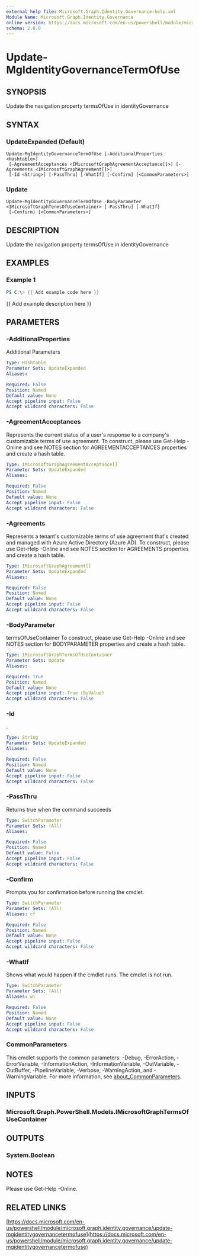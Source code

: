 ```yaml
---
external help file: Microsoft.Graph.Identity.Governance-help.xml
Module Name: Microsoft.Graph.Identity.Governance
online version: https://docs.microsoft.com/en-us/powershell/module/microsoft.graph.identity.governance/update-mgidentitygovernancetermofuse
schema: 2.0.0
---
```


# Update-MgIdentityGovernanceTermOfUse

## SYNOPSIS
Update the navigation property termsOfUse in identityGovernance

## SYNTAX

### UpdateExpanded (Default)
```
Update-MgIdentityGovernanceTermOfUse [-AdditionalProperties <Hashtable>]
 [-AgreementAcceptances <IMicrosoftGraphAgreementAcceptance[]>] [-Agreements <IMicrosoftGraphAgreement[]>]
 [-Id <String>] [-PassThru] [-WhatIf] [-Confirm] [<CommonParameters>]
```

### Update
```
Update-MgIdentityGovernanceTermOfUse -BodyParameter <IMicrosoftGraphTermsOfUseContainer> [-PassThru] [-WhatIf]
 [-Confirm] [<CommonParameters>]
```

## DESCRIPTION
Update the navigation property termsOfUse in identityGovernance

## EXAMPLES

### Example 1
```powershell
PS C:\> {{ Add example code here }}
```

{{ Add example description here }}

## PARAMETERS

### -AdditionalProperties
Additional Parameters

```yaml
Type: Hashtable
Parameter Sets: UpdateExpanded
Aliases:

Required: False
Position: Named
Default value: None
Accept pipeline input: False
Accept wildcard characters: False
```

### -AgreementAcceptances
Represents the current status of a user's response to a company's customizable terms of use agreement.
To construct, please use Get-Help -Online and see NOTES section for AGREEMENTACCEPTANCES properties and create a hash table.

```yaml
Type: IMicrosoftGraphAgreementAcceptance[]
Parameter Sets: UpdateExpanded
Aliases:

Required: False
Position: Named
Default value: None
Accept pipeline input: False
Accept wildcard characters: False
```

### -Agreements
Represents a tenant's customizable terms of use agreement that's created and managed with Azure Active Directory (Azure AD).
To construct, please use Get-Help -Online and see NOTES section for AGREEMENTS properties and create a hash table.

```yaml
Type: IMicrosoftGraphAgreement[]
Parameter Sets: UpdateExpanded
Aliases:

Required: False
Position: Named
Default value: None
Accept pipeline input: False
Accept wildcard characters: False
```

### -BodyParameter
termsOfUseContainer
To construct, please use Get-Help -Online and see NOTES section for BODYPARAMETER properties and create a hash table.

```yaml
Type: IMicrosoftGraphTermsOfUseContainer
Parameter Sets: Update
Aliases:

Required: True
Position: Named
Default value: None
Accept pipeline input: True (ByValue)
Accept wildcard characters: False
```

### -Id
.

```yaml
Type: String
Parameter Sets: UpdateExpanded
Aliases:

Required: False
Position: Named
Default value: None
Accept pipeline input: False
Accept wildcard characters: False
```

### -PassThru
Returns true when the command succeeds

```yaml
Type: SwitchParameter
Parameter Sets: (All)
Aliases:

Required: False
Position: Named
Default value: False
Accept pipeline input: False
Accept wildcard characters: False
```

### -Confirm
Prompts you for confirmation before running the cmdlet.

```yaml
Type: SwitchParameter
Parameter Sets: (All)
Aliases: cf

Required: False
Position: Named
Default value: None
Accept pipeline input: False
Accept wildcard characters: False
```

### -WhatIf
Shows what would happen if the cmdlet runs.
The cmdlet is not run.

```yaml
Type: SwitchParameter
Parameter Sets: (All)
Aliases: wi

Required: False
Position: Named
Default value: None
Accept pipeline input: False
Accept wildcard characters: False
```

### CommonParameters
This cmdlet supports the common parameters: -Debug, -ErrorAction, -ErrorVariable, -InformationAction, -InformationVariable, -OutVariable, -OutBuffer, -PipelineVariable, -Verbose, -WarningAction, and -WarningVariable. For more information, see [about_CommonParameters](http://go.microsoft.com/fwlink/?LinkID=113216).

## INPUTS

### Microsoft.Graph.PowerShell.Models.IMicrosoftGraphTermsOfUseContainer
## OUTPUTS

### System.Boolean
## NOTES
Please use Get-Help -Online.

## RELATED LINKS

[https://docs.microsoft.com/en-us/powershell/module/microsoft.graph.identity.governance/update-mgidentitygovernancetermofuse](https://docs.microsoft.com/en-us/powershell/module/microsoft.graph.identity.governance/update-mgidentitygovernancetermofuse)

